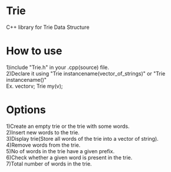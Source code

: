 # Trie
C++ library for Trie Data Structure

# How to use
1)include "Trie.h" in your .cpp(source) file.<br>
2)Declare it using "Trie instancename(vector_of_strings)" or  "Trie instancename()"<br>
Ex.  vector<string>v; Trie my(v);
  
# Options
1)Create an empty trie or the trie with some words.<br>
2)Insert new words to the trie.<br>
3)Display trie(Store all words of the trie into a vector of string).<br>
4)Remove words from the trie.<br>
5)No of words in the trie have a given prefix.<br>
6)Check whether a given word is present in the trie.<br>
7)Total number of words in the trie.
